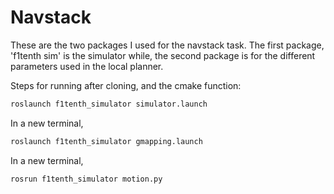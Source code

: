 # Navstack
These are the two packages I used for the navstack task. The first package, 'f1tenth sim' is the simulator while, the second package is for the different parameters used in the local planner.


Steps for running after cloning, and the cmake function:
```bash
roslaunch f1tenth_simulator simulator.launch 
```

In a new terminal,
```bash
roslaunch f1tenth_simulator gmapping.launch 
```

In a new terminal,
```bash
rosrun f1tenth_simulator motion.py
```

